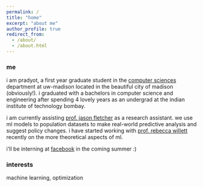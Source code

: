 ```yaml
---
permalink: /
title: "home"
excerpt: "about me"
author_profile: true
redirect_from: 
  - /about/
  - /about.html
---
```


### me
i am pradyot, a first year graduate student in the [computer sciences](http://cs.wisc.edu) department at uw-madison located in the beautiful city of madison (obviously!). i graduated with a bachelors in computer science and engineering after spending 4 lovely years as an undergrad at the indian institute of technology bombay.


i am currently assisting [prof. jason fletcher](https://ssc.wisc.edu/~jfletcher/Website/www/ "jason fletcher") as a research assistant. we use ml models to population datasets to make real-world predictive analysis and suggest policy changes. i have started working with [prof. rebecca willett](https://willett.ece.wisc.edu "rebecca willett") recently on the more theoretical aspects of ml.

i'll be interning at [facebook](https://fb.com) in the coming summer :)

### interests
machine learning, optimization

